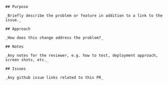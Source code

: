 
    ## Purpose

    _Briefly describe the problem or feature in addition to a link to the issue._

    ## Approach

    _How does this change address the problem?_

    ## Notes

    _Any notes for the reviewer, e.g. how to test, deployment approach, screen shots, etc._

    ## Issues

    _Any github issue links related to this PR_
  